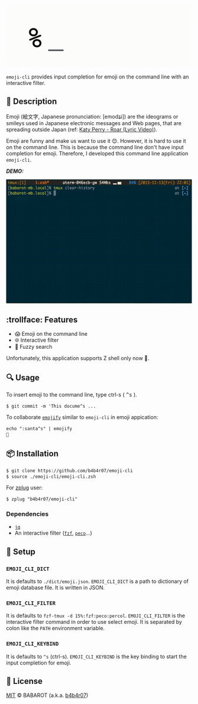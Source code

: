 [![](https://raw.githubusercontent.com/b4b4r07/screenshots/master/emoji-cli/logo.gif)][top]

[top]: https://github.com/b4b4r07/emoji-cli

`emoji-cli` provides input completion for emoji on the command line with an interactive filter.

## :memo: Description

Emoji (絵文字, Japanese pronunciation: [emodʑi]) are the ideograms or smileys used in Japanese electronic messages and Web pages, that are spreading outside Japan (ref: [Katy Perry - Roar (Lyric Video)](https://www.youtube.com/watch?v=e9SeJIgWRPk)).

Emoji are funny and make us want to use it :blush:. However, it is hard to use it on the command line. This is because the command line don't have input completion for emoji. Therefore, I developed this command line application `emoji-cli`.

***DEMO:***

[![](https://raw.githubusercontent.com/b4b4r07/screenshots/master/emoji-cli/demo.gif)][top]

## :trollface: Features

- :scream: Emoji on the command line
- :globe_with_meridians: Interactive filter
- :mag_right: Fuzzy search

Unfortunately, this application supports Z shell only now :bow:.

## :mag: Usage

To insert emoji to the command line, type ctrl-s ( <kbd>^s</kbd> ).

```console
$ git commit -m 'This docume^s ...
```

To collaborate [`emojify`](https://github.com/mrowa44/emojify) similar to `emoji-cli` in emoji appication:

```console
echo ":santa^s" | emojify
🎅
```

## :package: Installation

```console
$ git clone https://github.com/b4b4r07/emoji-cli
$ source ./emoji-cli/emoji-cli.zsh
```

For [zplug](https://github.com/b4b4r07/zplug) user:

```console
$ zplug "b4b4r07/emoji-cli"
```

### Dependencies

- [`jq`](https://stedolan.github.io/jq/)
- An interactive filter ([`fzf`](https://github.com/junegunn/fzf), [`peco`](https://github.com/peco/peco)...)

## :wrench: Setup

### `EMOJI_CLI_DICT`

It is defaults to `./dict/emoji.json`. `EMOJI_CLI_DICT` is a path to dictionary of emoji database file. It is written in JSON.

### `EMOJI_CLI_FILTER`

It is defaults to `fzf-tmux -d 15%:fzf:peco:percol`. `EMOJI_CLI_FILTER` is the interactive filter command in order to use select emoji. It is separated by colon like the `PATH` environment variable.

### `EMOJI_CLI_KEYBIND`

It is defaults to `^s` (ctrl-s). `EMOJI_CLI_KEYBIND` is the key binding to start the input completion for emoji.

## :ticket: License

[MIT](http://b4b4r07.mit-license.org) © BABAROT (a.k.a. [b4b4r07](https://github.com/b4b4r07))
